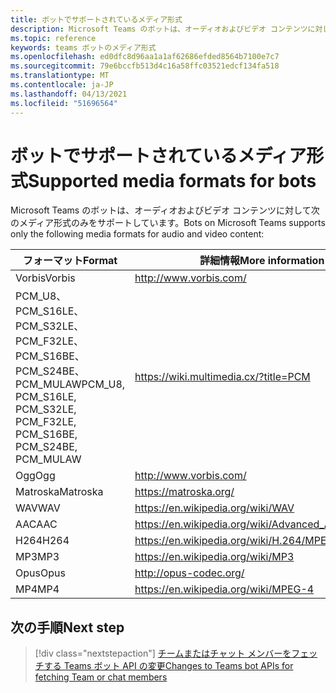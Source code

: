 ```yaml
---
title: ボットでサポートされているメディア形式
description: Microsoft Teams のボットは、オーディオおよびビデオ コンテンツに対して次のメディア形式のみをサポートしています。
ms.topic: reference
keywords: teams ボットのメディア形式
ms.openlocfilehash: ed0dfc8d96aa1a1af62686efded8564b7100e7c7
ms.sourcegitcommit: 79e6bccfb513d4c16a58ffc03521edcf134fa518
ms.translationtype: MT
ms.contentlocale: ja-JP
ms.lasthandoff: 04/13/2021
ms.locfileid: "51696564"
---
```

# <a name="supported-media-formats-for-bots"></a><span data-ttu-id="85c44-104">ボットでサポートされているメディア形式</span><span class="sxs-lookup"><span data-stu-id="85c44-104">Supported media formats for bots</span></span>

<span data-ttu-id="85c44-105">Microsoft Teams のボットは、オーディオおよびビデオ コンテンツに対して次のメディア形式のみをサポートしています。</span><span class="sxs-lookup"><span data-stu-id="85c44-105">Bots on Microsoft Teams supports only the following media formats for audio and video content:</span></span>

| <span data-ttu-id="85c44-106">フォーマット</span><span class="sxs-lookup"><span data-stu-id="85c44-106">Format</span></span> | <span data-ttu-id="85c44-107">詳細情報</span><span class="sxs-lookup"><span data-stu-id="85c44-107">More information</span></span> |
| --- | --- |
| <span data-ttu-id="85c44-108">Vorbis</span><span class="sxs-lookup"><span data-stu-id="85c44-108">Vorbis</span></span> | http://www.vorbis.com/ |
| <span data-ttu-id="85c44-109">PCM_U8、PCM_S16LE、PCM_S32LE、PCM_F32LE、PCM_S16BE、PCM_S24BE、PCM_MULAW</span><span class="sxs-lookup"><span data-stu-id="85c44-109">PCM_U8, PCM_S16LE, PCM_S32LE, PCM_F32LE, PCM_S16BE, PCM_S24BE, PCM_MULAW</span></span> | https://wiki.multimedia.cx/?title=PCM |
| <span data-ttu-id="85c44-110">Ogg</span><span class="sxs-lookup"><span data-stu-id="85c44-110">Ogg</span></span> | http://www.vorbis.com/ |
| <span data-ttu-id="85c44-111">Matroska</span><span class="sxs-lookup"><span data-stu-id="85c44-111">Matroska</span></span> | https://matroska.org/ |
| <span data-ttu-id="85c44-112">WAV</span><span class="sxs-lookup"><span data-stu-id="85c44-112">WAV</span></span> | https://en.wikipedia.org/wiki/WAV |
| <span data-ttu-id="85c44-113">AAC</span><span class="sxs-lookup"><span data-stu-id="85c44-113">AAC</span></span> | https://en.wikipedia.org/wiki/Advanced_Audio_Coding |
| <span data-ttu-id="85c44-114">H264</span><span class="sxs-lookup"><span data-stu-id="85c44-114">H264</span></span> | https://en.wikipedia.org/wiki/H.264/MPEG-4_AVC |
| <span data-ttu-id="85c44-115">MP3</span><span class="sxs-lookup"><span data-stu-id="85c44-115">MP3</span></span> | https://en.wikipedia.org/wiki/MP3 |
| <span data-ttu-id="85c44-116">Opus</span><span class="sxs-lookup"><span data-stu-id="85c44-116">Opus</span></span> | http://opus-codec.org/ |
| <span data-ttu-id="85c44-117">MP4</span><span class="sxs-lookup"><span data-stu-id="85c44-117">MP4</span></span> | https://en.wikipedia.org/wiki/MPEG-4 |

## <a name="next-step"></a><span data-ttu-id="85c44-118">次の手順</span><span class="sxs-lookup"><span data-stu-id="85c44-118">Next step</span></span>

> [!div class="nextstepaction"]
> [<span data-ttu-id="85c44-119">チームまたはチャット メンバーをフェッチする Teams ボット API の変更</span><span class="sxs-lookup"><span data-stu-id="85c44-119">Changes to Teams bot APIs for fetching Team or chat members</span></span>](~/resources/team-chat-member-api-changes.md)
